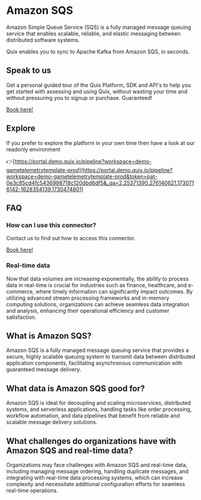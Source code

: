 <!-- START MARKDOWN -->
<!--[tech-name]-->
# Amazon SQS

<!--[blurb-about-tech]-->
Amazon Simple Queue Service (SQS) is a fully managed message queuing service that enables scalable, reliable, and elastic messaging between distributed software systems.

Quix enables you to sync to Apache Kafka <span id="to_or_from">from</span> <span id="techname">Amazon SQS</span>, in seconds.

## Speak to us

Get a personal guided tour of the Quix Platform, SDK and API's to help you get started with assessing and using Quix, without wasting your time and without pressuring you to signup or purchase. Guaranteed!

[Book here!](https://share.hsforms.com/1iW0TmZzKQMChk0lxd_tGiw4yjw2?__hstc=175542013.19c333c2ae8002be5fbc6a17a447e442.1730474801833.1730474801833.1730716142494.2&__hssc=175542013.2.1730716142494&__hsfp=3927774151)


## Explore

If you prefer to explore the platform in your own time then have a look at our readonly environment

👉[https://portal.demo.quix.io/pipeline?workspace=demo-gametelemetrytemplate-prod](https://portal.demo.quix.io/pipeline?workspace=demo-gametelemetrytemplate-prod&token=pat-0e3c85cd4fc5436998718c120dbd6df5&_ga=2.25371390.276140621.1730716142-1628354139.1730474801)


## FAQ 

### How can I use this connector?

Contact us to find out how to access this connector.

[Book here!](https://share.hsforms.com/1iW0TmZzKQMChk0lxd_tGiw4yjw2?__hstc=175542013.19c333c2ae8002be5fbc6a17a447e442.1730474801833.1730474801833.1730716142494.2&__hssc=175542013.2.1730716142494&__hsfp=3927774151)

### Real-time data

Now that data volumes are increasing exponentially, the ability to process data in real-time is crucial for industries such as finance, healthcare, and e-commerce, where timely information can significantly impact outcomes. By utilizing advanced stream processing frameworks and in-memory computing solutions, organizations can achieve seamless data integration and analysis, enhancing their operational efficiency and customer satisfaction.

## What is <span id="techname">Amazon SQS</span>?

<!--[tech-seo-text]-->
Amazon SQS is a fully managed message queuing service that provides a secure, highly scalable queuing system to transmit data between distributed application components, facilitating asynchronous communication with guaranteed message delivery.

## What data is <span id="techname">Amazon SQS</span> good for?

<!--[tech-data-seo-text]-->
Amazon SQS is ideal for decoupling and scaling microservices, distributed systems, and serverless applications, handling tasks like order processing, workflow automation, and data pipelines that benefit from reliable and scalable message delivery solutions.

## What challenges do organizations have with <span id="techname">Amazon SQS</span> and real-time data?

<!--[tech-challenges-seo-text]-->
Organizations may face challenges with Amazon SQS and real-time data, including managing message ordering, handling duplicate messages, and integrating with real-time data processing systems, which can increase complexity and necessitate additional configuration efforts for seamless real-time operations.
<!-- END MARKDOWN -->